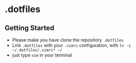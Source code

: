 # .dotfiles

## Getting Started

- Please make you have clone the repository `.dotfiles`
- Link `.dotfiles` with your `.vimrc` configuration, with `ln -s ~/.dotfiles/.vimrc* ~/`
- just type `vim` in your terminal

